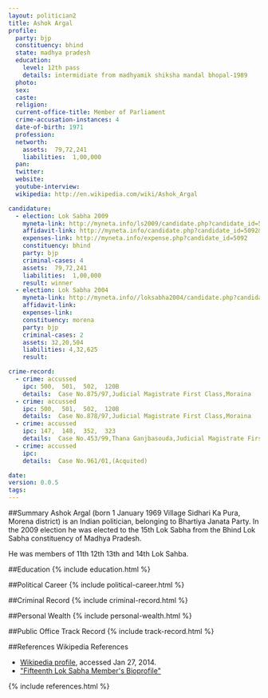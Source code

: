 ```yaml
---
layout: politician2
title: Ashok Argal
profile: 
  party: bjp
  constituency: bhind
  state: madhya pradesh
  education: 
    level: 12th pass
    details: intermidiate from madhyamik shiksha mandal bhopal-1989
  photo: 
  sex: 
  caste: 
  religion: 
  current-office-title: Member of Parliament
  crime-accusation-instances: 4
  date-of-birth: 1971
  profession: 
  networth: 
    assets:  79,72,241
    liabilities:  1,00,000
  pan: 
  twitter: 
  website: 
  youtube-interview: 
  wikipedia: http://en.wikipedia.com/wiki/Ashok_Argal

candidature: 
  - election: Lok Sabha 2009
    myneta-link: http://myneta.info/ls2009/candidate.php?candidate_id=5092
    affidavit-link: http://myneta.info/candidate.php?candidate_id=5092&scan=original
    expenses-link: http://myneta.info/expense.php?candidate_id=5092
    constituency: bhind 
    party: bjp
    criminal-cases: 4
    assets:  79,72,241
    liabilities:  1,00,000
    result: winner 
  - election: Lok Sabha 2004
    myneta-link: http://myneta.info//loksabha2004/candidate.php?candidate_id=2182
    affidavit-link: 
    expenses-link: 
    constituency: morena 
    party: bjp
    criminal-cases: 2
    assets: 32,20,504
    liabilities: 4,32,625
    result:  

crime-record: 
  - crime: accussed
    ipc: 500,  501,  502,  120B
    details:  Case No.875/97,Judicial Magistrate First Class,Moraina  
  - crime: accussed
    ipc: 500,  501,  502,  120B
    details:  Case No.878/97,Judicial Magistrate First Class,Moraina  
  - crime: accussed
    ipc: 147,  148,  352,  323
    details:  Case No.453/99,Thana Ganjbasouda,Judicial Magistrate First Class,Ganjbasouda  
  - crime: accussed
    ipc: 
    details:  Case No.961/01,(Acquited)  

date: 
version: 0.0.5
tags: 
---
```

##Summary
Ashok Argal (born 1 January 1969 Village Sidhari Ka Pura, Morena district) is an Indian politician, belonging to Bhartiya Janata Party. In the 2009 election he was elected to the 15th Lok Sabha from the Bhind Lok Sabha constituency of Madhya Pradesh.

He was members of 11th 12th 13th and 14th Lok Sahba.


##Education
{% include education.html %}


##Political Career
{% include political-career.html %}


##Criminal Record
{% include criminal-record.html %}


##Personal Wealth
{% include personal-wealth.html %}


##Public Office Track Record
{% include track-record.html %}


##References
Wikipedia References
- [Wikipedia profile]({{page.profile.wikipedia}}), accessed Jan 27, 2014.
- ["Fifteenth Lok Sabha Member's Bioprofile"][wiki1]

[wiki1]: http://164.100.47.132/LssNew/Members/Biography.aspx?mpsno=22


{% include references.html %}